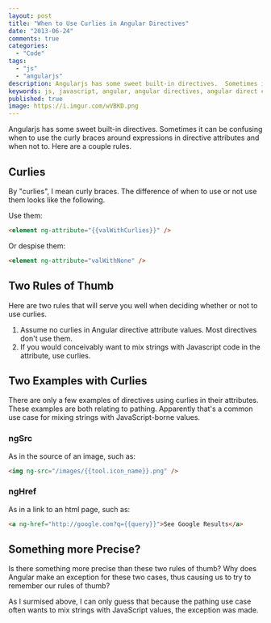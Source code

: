 ```yaml
---
layout: post
title: "When to Use Curlies in Angular Directives"
date: "2013-06-24"
comments: true
categories:
  - "Code"
tags:
  - "js"
  - "angularjs"
description: Angularjs has some sweet built-in directives.  Sometimes it can be confusing when to use the curly braces around expressions in directive attributes and when not to.  Here are a couple rules.
keywords: js, javascript, angular, angular directives, angular direct curlies, curly braces
published: true
image: https://i.imgur.com/wVBKD.png
---
```


Angularjs has some sweet built-in directives.  Sometimes it can be confusing when to use the curly braces around expressions in directive attributes and when not to.  Here are a couple rules.

<!--more-->

## Curlies

By "curlies", I mean curly braces.  The difference of when to use or not use them looks like the following.

Use them:

```html
<element ng-attribute="{{valWithCurlies}}" />
```

Or despise them:

```html
<element ng-attribute="valWithNone" />
```

## Two Rules of Thumb

Here are two rules that will serve you well when deciding whether or not to use curlies.

1. Assume no curlies in Angular directive attribute values.  Most directives don't use them.
2. If you would conceivably want to mix strings with Javascript code in the attribute, use curlies.

## Two Examples with Curlies

There are only a few examples of directives using curlies in their attributes.  These examples are both relating to pathing.  Apparently that's a common use case for mixing strings with JavaScript-borne values.

### ngSrc

As in the source of an image, such as:

```html
<img ng-src="/images/{{tool.icon_name}}.png" />
```

### ngHref

As in a link to an html page, such as:

```html
<a ng-href="http://google.com?q={{query}}">See Google Results</a>
```

## Something more Precise?

Is there something more precise than these two rules of thumb?  Why does Angular make an exception for these two cases, thus causing us to try to remember our rules of thumb?

As I surmised above, I can only guess that because the pathing use case often wants to mix strings with JavaScript values, the exception was made.
